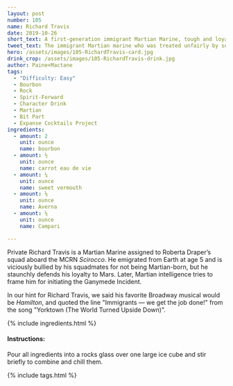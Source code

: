 ```yaml
---
layout: post
number: 105
name: Richard Travis
date: 2019-10-26
short_text: A first-generation immigrant Martian Marine, tough and loyal.
tweet_text: The immigrant Martian marine who was treated unfairly by squadmates and the highest echelons of Martian government.
hero: /assets/images/105-RichardTravis-card.jpg
drink_crop: /assets/images/105-RichardTravis-drink.jpg
author: Paine×Mactane
tags:
  - "Difficulty: Easy"
  - Bourbon
  - Rock
  - Spirit-Forward
  - Character Drink
  - Martian
  - Bit Part
  - Expanse Cocktails Project
ingredients:
  - amount: 2
    unit: ounce
    name: bourbon
  - amount: ½
    unit: ounce
    name: carrot eau de vie
  - amount: ¼
    unit: ounce
    name: sweet vermouth
  - amount: ⅛
    unit: ounce
    name: Averna
  - amount: ⅛
    unit: ounce
    name: Campari

---
```


Private Richard Travis is a Martian Marine assigned to Roberta Draper’s squad aboard the MCRN _Scirocco_. He emigrated from Earth at age 5 and is viciously bullied by his  squadmates for not being Martian-born, but he staunchly defends his loyalty to Mars. Later, Martian intelligence tries to frame him for initiating the Ganymede Incident.

In our hint for Richard Travis, we said his favorite Broadway musical would be _Hamilton_, and quoted the line "Immigrants — we get the job done!" from the song "Yorktown (The World Turned Upside Down)".

{% include ingredients.html %}

#### Instructions:

Pour all ingredients into a rocks glass over one large ice cube and stir briefly to combine and chill them.

{% include tags.html %}
